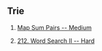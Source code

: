 ## Trie

1. [Map Sum Pairs -- Medium](https://leetcode.com/problems/map-sum-pairs/)

2. [212. Word Search II -- Hard](https://leetcode.com/problems/word-search-ii)

